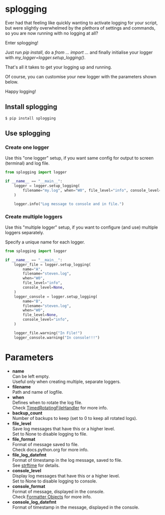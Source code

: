 # splogging

Ever had that feeling like quickly wanting to activate logging for your script, 
but were slightly overwhelmed by the plethora of settings and commands,
so you are now running with no logging at all?

Enter splogging!
 
Just run *pip install*, 
do a *from ... import ...* and finally 
initialise your logger with *my_logger=logger.setup_logging()*.

That's all it takes to get your logging up and running.

Of course, you can customise your new logger with the parameters shown below.

Happy logging! 

## Install splogging

```shell
$ pip install splogging 
```

## Use splogging

### Create one logger
Use this "one logger" setup, if you want same config for output to screen (terminal) and log file.

```python
from splogging import logger

if __name__ == "__main__":
    logger = logger.setup_logging(
        filename="my.log", when="W0", file_level="info", console_level="info",
    )

    logger.info("Log message to console and in file.")
```

### Create multiple loggers
Use this "multiple logger" setup, if you want to configure (and use) multiple loggers separately.

Specify a unique name for each logger.

```python
from splogging import logger

if __name__ == "__main__":
    logger_file = logger.setup_logging(
        name="A",
        filename="steven.log",
        when="W0",
        file_level="info",
        console_level=None,
    )
    logger_console = logger.setup_logging(
        name="B",
        filename="steven.log",
        when="W0",
        file_level=None,
        console_level="info",
    )

    logger_file.warning("In File!")
    logger_console.warning("In console!!!")
``` 

# Parameters
- **name**
<br/>Can be left empty.
<br/>Useful only when creating multiple, separate loggers.
- **filename**
<br/>Path and name of logfile.
- **when**
<br/>Defines when to rotate the log file.
<br/>Check [TimedRotatingFileHandler](https://docs.python.org/3/library/logging.handlers.html?highlight=logging#timedrotatingfilehandler) for more info.
- **backup_count**
<br/>Number of backups to keep (set to 0 to keep all rotated logs).
- **file_level**
<br/> Save log messages that have this or a higher level.
<br/>Set to None to disable logging to file.
- **file_format**
<br/>Format of message saved to file.
<br/>Check docs.python.org for more info.
- **file_log_datefmt**
<br/>Format of timestamp in the log message, saved to file.
<br/>See [strftime](https://docs.python.org/3/library/time.html#time.strftime) for details.
- **console_level**
<br/>Display log messages that have this or a higher level.
<br/>Set to None to disable logging to console.
- **console_format**
<br/>Format of message, displayed in the console.
<br/>Check [Formatter Objects](https://docs.python.org/3/library/logging.html#formatter-objects) for more info.
- **console_log_datefmt**
<br/>Format of timestamp in the message, displayed in the console.

